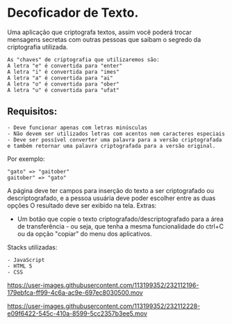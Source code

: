 # Decoficador de Texto.

Uma aplicação que criptografa textos, assim você poderá trocar mensagens secretas com outras pessoas que saibam o segredo da criptografia utilizada.

```
As "chaves" de criptografia que utilizaremos são:
A letra "e" é convertida para "enter"
A letra "i" é convertida para "imes"
A letra "a" é convertida para "ai"
A letra "o" é convertida para "ober"
A letra "u" é convertida para "ufat"
```

## Requisitos:
```
- Deve funcionar apenas com letras minúsculas
- Não devem ser utilizados letras com acentos nem caracteres especiais
- Deve ser possível converter uma palavra para a versão criptografada e também retornar uma palavra criptografada para a versão original.
```

Por exemplo:
```
"gato" => "gaitober"
gaitober" => "gato"
```

A página deve ter campos para inserção do texto a ser criptografado ou descriptografado, e a pessoa usuária deve poder escolher entre as duas opções
O resultado deve ser exibido na tela.
Extras:
- Um botão que copie o texto criptografado/descriptografado para a área de transferência - ou seja, que tenha a mesma funcionalidade do ctrl+C ou da opção "copiar" do menu dos aplicativos.

Stacks utilizadas:
```
- JavaScript
- HTML 5
- CSS
```


https://user-images.githubusercontent.com/113199352/232112196-179ebfca-ff99-4c6a-ac9e-697ec8030500.mov


https://user-images.githubusercontent.com/113199352/232112228-e09f6422-545c-410a-8599-5cc2357b3ee5.mov



